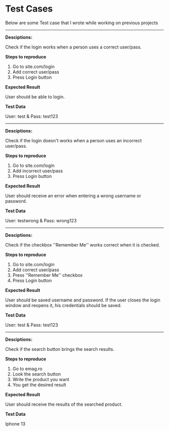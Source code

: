# Test Cases

Below are some Test case that I wrote while working on previous projects

-------------------
**Desciptions:**

Check if the login works when a person uses a correct user/pass.

**Steps to reproduce**

1. Go to site.com/login
2. Add correct user/pass
3. Press Login button

**Expected Result**

User should be able to login.

**Test Data**

User: test & Pass: test123


-------------------

**Desciptions:**

Check if the login doesn't works when a person uses an incorrect user/pass.

**Steps to reproduce**

1. Go to site.com/login
2. Add incorrect user/pass
3. Press Login button

**Expected Result**

User should receive an error when entering a wrong username or password.

**Test Data**

User: testwrong & Pass: wrong123

-------------------------

**Desciptions:**

Check if the checkbox ''Remember Me'' works correct when it is checked.

**Steps to reproduce**

1. Go to site.com/login
2. Add correct user/pass
3. Press ''Remember Me'' checkbox
4. Press Login button

**Expected Result**

User should be saved username and password. If the user closes the login window and reopens it, his credentials should be saved.

**Test Data**

User: test & Pass: test123

------------------------

**Desciptions:**

Check if the search button brings the search results.

**Steps to reproduce**

1. Go to emag.ro
2. Look the search button
3. Write the product you want
4. You get the desired result

**Expected Result**

User should receive the results of the searched product.

**Test Data**

Iphone 13























 


